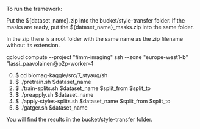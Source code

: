 To run the framework:

Put the ${dataset_name}.zip into the bucket/style-transfer folder.
If the masks are ready, put the ${dataset_name}_masks.zip into the same folder.

In the zip there is a root folder with the same name as the zip filename without its extension.

gcloud compute --project "fimm-imaging" ssh --zone "europe-west1-b" "lassi_paavolainen@p2p-worker-4

0. $ cd biomag-kaggle/src/7_styaug/sh
1. $ ./pretrain.sh $dataset_name
2. $ ./train-splits.sh $dataset_name $split_from $split_to
3. $ ./preapply.sh $dataset_name
4. $ ./apply-styles-splits.sh $dataset_name $split_from $split_to
5. $ ./gatger.sh $dataset_name

You will find the results in the bucket/style-transfer folder.
